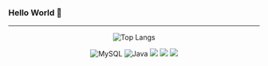 ### Hello World 👋

---
<div align="center">
  
![Top Langs](https://github-readme-stats.vercel.app/api/top-langs/?username=LeeSuengSub&layout=compact&theme=tokyonight)


![MySQL](https://img.shields.io/badge/MySQL-4479A1.svg?&style=for-the-badge&logo=MySQL&logoColor=white) 
![Java](https://img.shields.io/badge/Java-007996.svg?&style=for-the-badge&logo=Java&logoColor=white) 
<img src="https://img.shields.io/badge/html-E34F26?style=for-the-badge&logo=html5&logoColor=white"> 
<img src="https://img.shields.io/badge/css-1572B6?style=for-the-badge&logo=css3&logoColor=white"> 
<img src="https://img.shields.io/badge/javascript-F7DF1E?style=for-the-badge&logo=javascript&logoColor=black">

<!--
**LeeSuengSub/LeeSuengSub** is a ✨ _special_ ✨ repository because its `README.md` (this file) appears on your GitHub profile.

Here are some ideas to get you started:

- 🔭 I’m currently working on ...
- 🌱 I’m currently learning ...
- 👯 I’m looking to collaborate on ...
- 🤔 I’m looking for help with ...
- 💬 Ask me about ...
- 📫 How to reach me: ...
- 😄 Pronouns: ...
- ⚡ Fun fact: ...
-->
